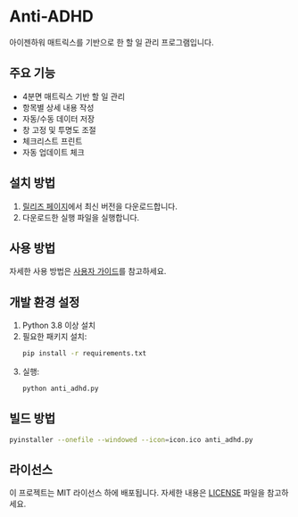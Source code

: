 # Anti-ADHD

아이젠하워 매트릭스를 기반으로 한 할 일 관리 프로그램입니다.

## 주요 기능

- 4분면 매트릭스 기반 할 일 관리
- 항목별 상세 내용 작성
- 자동/수동 데이터 저장
- 창 고정 및 투명도 조절
- 체크리스트 프린트
- 자동 업데이트 체크

## 설치 방법

1. [릴리즈 페이지](https://github.com/octxxiii/Anti-ADHD/releases)에서 최신 버전을 다운로드합니다.
2. 다운로드한 실행 파일을 실행합니다.

## 사용 방법

자세한 사용 방법은 [사용자 가이드](https://octxxiii.github.io/Anti-ADHD/)를 참고하세요.

## 개발 환경 설정

1. Python 3.8 이상 설치
2. 필요한 패키지 설치:
   ```bash
   pip install -r requirements.txt
   ```
3. 실행:
   ```bash
   python anti_adhd.py
   ```

## 빌드 방법

```bash
pyinstaller --onefile --windowed --icon=icon.ico anti_adhd.py
```

## 라이선스

이 프로젝트는 MIT 라이선스 하에 배포됩니다. 자세한 내용은 [LICENSE](LICENSE) 파일을 참고하세요.
